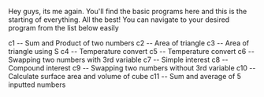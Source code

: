 Hey guys, its me again. You'll find the basic programs here and this is the starting of everything. All the best!
You can navigate to your desired program from the list below easily

c1 -- Sum and Product of two numbers
c2 -- Area of triangle
c3 -- Area of triangle using S
c4 -- Temperature convert
c5 -- Temperature convert
c6 -- Swapping two numbers with 3rd variable
c7 -- Simple interest
c8 -- Compound interest
c9 -- Swapping two numbers without 3rd variable
c10 -- Calculate surface area and volume of cube
c11 -- Sum and average of 5 inputted numbers